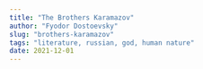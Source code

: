```yaml
---
title: "The Brothers Karamazov"
author: "Fyodor Dostoevsky"
slug: "brothers-karamazov"
tags: "literature, russian, god, human nature"
date: 2021-12-01
---
```



